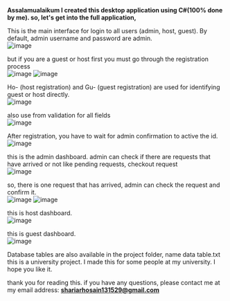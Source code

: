 <b>
Assalamualaikum I created this desktop application using C#(100% done by me). so, let's get into the full application, </b><br>

This is the main interface for login to all users (admin, host, guest). By default, admin username and password are admin.<br>
![image](https://github.com/Shariarhosain/nnn/assets/76251576/2a397cbc-9c1c-43e8-9de6-4b2a15db9930)




but if you are a guest or host first you must go through the registration process<br>
![image](https://github.com/Shariarhosain/nnn/assets/76251576/913309bf-ea39-4fd6-ada1-75d709f063b0)
![image](https://github.com/Shariarhosain/nnn/assets/76251576/9f91a0ac-db56-49ce-9555-e3076d4b03f5)



Ho- (host registration) and Gu- (guest registration) are used for identifying guest or host directly. <br>
![image](https://github.com/Shariarhosain/nnn/assets/76251576/5af36a30-8b43-4b44-b1c3-ca0c9daf65ed)



also use from validation for all fields<br>
![image](https://github.com/Shariarhosain/nnn/assets/76251576/145b994f-2770-4a9c-97a7-54cc63d02857)



After registration, you have to wait for admin confirmation to active the id.<br>
![image](https://github.com/Shariarhosain/nnn/assets/76251576/9fe2caa4-0380-4826-a745-54b2e699dedd)



this is the admin dashboard. admin can check if there are requests that have arrived or not like pending requests, checkout request <br>
![image](https://github.com/Shariarhosain/nnn/assets/76251576/d3d2e1b4-29a7-4897-bbad-50fd92d8c7ba)


so, there is one request that has arrived, admin can check the request and confirm it.<br>
![image](https://github.com/Shariarhosain/nnn/assets/76251576/cc48578c-aaca-42f4-936c-1fa73ff40d64)
![image](https://github.com/Shariarhosain/nnn/assets/76251576/39ef4cec-b9c1-4190-9026-3fe2a054c1b4)


this is host dashboard. <br>
![image](https://github.com/Shariarhosain/nnn/assets/76251576/42faa966-c14a-40c7-99e1-1674f95e58ad)

this is guest dashboard.<br>
![image](https://github.com/Shariarhosain/nnn/assets/76251576/db6706bf-7b6b-4097-92ec-6c75a5f591ee)



Database tables are also available in the project folder, name data table.txt<br>
this is a university project. I made this for some people at my university. I hope you like it.<br>

thank you for reading this. if you have any questions, please contact me at my email address: <b> shariarhosain131529@gmail.com  </b> <br>
